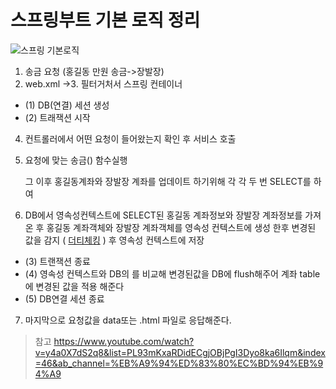 # 스프링부트 기본 로직 정리
![스프링 기본로직](https://user-images.githubusercontent.com/89888075/156306671-3f7f6927-12cf-4b7d-a5f2-2da671afef9c.png)

1. 송금 요청 (홍길동 만원 송금->장발장)
2. web.xml ->3. 필터거처서 스프링 컨테이너
- (1) DB(연결) 세션 생성
- (2) 트래잭션 시작

4. 컨트롤러에서 어떤 요청이 들어왔는지 확인 후 서비스 호출
5. 요청에 맞는 송금() 함수실행

   그 이후 홍길동계좌와 장발장 계좌를 업데이트 하기위해 각 각 두 번 SELECT를 하여 

6. DB에서 영속성컨텍스트에 SELECT된 홍길동 계좌정보와 장발장 계좌정보를 가져온 후  홍길동 계좌객체와 장발장 계좌객체를 영속성 컨텍스트에 생성 한후 변경된 값을 감지 ( [더티체킹](https://github.com/kkssbbb/TIL/blob/main/SpringBoot/%EC%98%81%EC%86%8D%EC%84%B1%20%EC%BB%A8%ED%85%8D%EC%8A%A4%ED%8A%B8%EC%99%80%20%EB%8D%94%ED%8B%B0%EC%B2%B4%ED%82%B9.md) ) 후 영속성 컨텍스트에 저장
- (3) 트랜잭션 종료
- (4) 영속성 컨텍스트와 DB의 를 비교해 변경된값을 DB에 flush해주어 계좌 table 에 변경된 값을 적용 해준다
- (5) DB연결 세션 종료

7. 마지막으로 요청값을 data또는 .html 파일로 응답해준다.

> 참고 https://www.youtube.com/watch?v=y4a0X7dS2q8&list=PL93mKxaRDidECgjOBjPgI3Dyo8ka6Ilqm&index=46&ab_channel=%EB%A9%94%ED%83%80%EC%BD%94%EB%94%A9